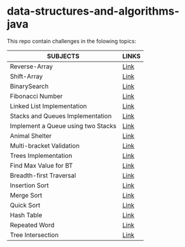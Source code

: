 # data-structures-and-algorithms-java


This repo contain challenges in the folowing topics:

SUBJECTS | LINKS             
--------|------------
Reverse-Array|[Link](/challenges/ArrayReverse)
Shift-Array|[Link](/challenges/ArrayShift)
BinarySearch|[Link](/challenges/BinarySearch)
Fibonacci Number|[Link](/challenges/FibonacciNumber)
Linked List Implementation| [Link](/Data-Structures2/app/src/main/java/Data/Structures2)
Stacks and Queues Implementation| [Link](/Data-Structures2/app/src/main/java/stacksandqueues)
Implement a Queue using two Stacks| [Link](/Data-Structures2/app/src/main/java/stacksandqueues)
Animal Shelter| [Link](/Data-Structures2/app/src/main/java/utilities)
Multi-bracket Validation| [Link](/Data-Structures2/app/src/main/java/utilities)
Trees Implementation| [Link](/Data-Structures2/app/src/main/java/tree)
Find Max Value for BT| [Link](/Data-Structures2/app/src/main/java/tree)
Breadth-first Traversal| [Link](/Data-Structures2/app/src/main/java/tree)
Insertion Sort|[Link](/Data-Structures2/app/src/main/java/sort)
Merge Sort|[Link](/Data-Structures2/app/src/main/java/sort)
Quick Sort|[Link](/Data-Structures2/app/src/main/java/sort)
Hash Table|[Link](/Data-Structures2/app/src/main/java/hashtable)
Repeated Word|[Link](/Data-Structures2/app/src/main/java/hashtable)
Tree Intersection|[Link](/Data-Structures2/app/src/main/java/TreeIntersection)
